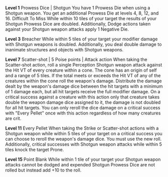 **Level 1**
Prowess Dice | Shotgun
	You have 1 Prowess Die when using a Shotgun weapon. You get an additional Prowess Die at levels 4, 8, 12, and 16.
Difficult To Miss
	While within 10 tiles of your target the results of your Shotgun Prowess Dice are doubled. Additionally, Dodge actions taken against your Shotgun weapon attacks apply 1 Negative Die.

**Level 3**
Breacher
	While within 5 tiles of your target your modifier damage with Shotgun weapons is doubled. Additionally, you deal double damage to inanimate structures and objects with Shotgun weapons.

**Level 7**
Scatter-shot | 5 Poise points | Attack action
	When taking the Scatter-shot action, roll a single Perception Shotgun weapon attack against the Hit VT of every creature within a cone. The cone has an origin of self and a range of 5 tiles. If the total meets or exceeds the Hit VT of any of the creatures within the cone roll the weapon's damage. Distribute the damage dealt by the weapon's damage dice between the hit targets with a minimum of 1 damage each, but all hit targets receive the full modifier damage. On a critical success against a creature with this action only that creature takes double the weapon damage dice assigned to it, the damage is not doubled for all hit targets. You can only reroll the dice damage on a critical success with "Every Pellet" once with this action regardless of how many creatures are crit.

**Level 11**
Every Pellet
	When taking the Strike or Scatter-shot actions with a Shotgun weapon while within 5 tiles of your target on a critical success you can choose to reroll the weapon's damage dice. You must use the new roll. Additionally, critical successes with Shotgun weapon attacks while within 5 tiles knock the target Prone.

**Level 15**
Point Blank
	While within 1 tile of your target your Shotgun weapon attacks cannot be dodged and expended Shotgun Prowess Dice are not rolled but instead add +10 to the roll.